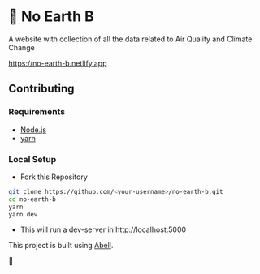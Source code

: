 # 🌱 No Earth B

A website with collection of all the data related to Air Quality and Climate Change

https://no-earth-b.netlify.app


## Contributing

### Requirements
- [Node.js](https://nodejs.org/en/download/)
- [yarn](https://classic.yarnpkg.com/en/docs/install/) 

### Local Setup

- Fork this Repository
```sh
git clone https://github.com/<your-username>/no-earth-b.git
cd no-earth-b
yarn
yarn dev
```
- This will run a dev-server in http://localhost:5000

This project is built using [Abell](https://abelljs.org).

🌱